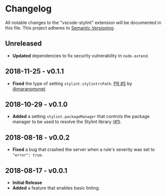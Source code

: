 # Changelog
All notable changes to the "vscode-stylint" extension will be documented in this file. This project adheres to [Semantic Versioning](https://semver.org/spec/v2.0.0.html).

## Unreleased
* **Updated** dependencies to fix security vulnerability in `node.extend`.

## 2018-11-25 - v0.1.1
* **Fixed** the type of setting `stylint.stylintrcPath`. [PR #5](https://github.com/HaaLeo/vscode-stylint/pull/5) by [@maranomynet](https://github.com/maranomynet).

## 2018-10-29 - v0.1.0
* **Added** a setting `stylint.packageManager` that controls the package manager to be used to resolve the Stylint library ([#1](https://github.com/HaaLeo/vscode-stylint/issues/1)).

## 2018-08-18 - v0.0.2
* **Fixed** a bug that crashed the server when a rule's severity was set to `"error": true`.

## 2018-08-17 - v0.0.1
* **Initial Release**
* **Added** a feature that enables basic linting.
